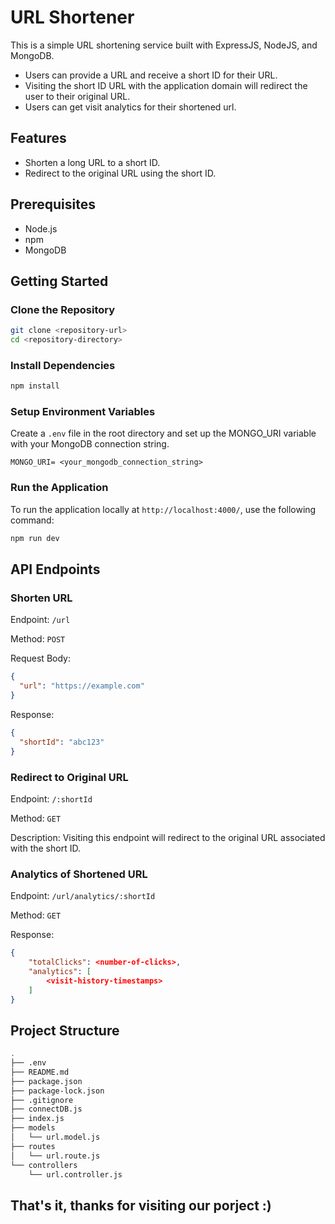 # URL Shortener

This is a simple URL shortening service built with ExpressJS, NodeJS, and MongoDB. 
- Users can provide a URL and receive a short ID for their URL. 
- Visiting the short ID URL with the application domain will redirect the user to their original URL.
- Users can get visit analytics for their shortened url.

## Features

- Shorten a long URL to a short ID.
- Redirect to the original URL using the short ID.

## Prerequisites

- Node.js
- npm
- MongoDB

## Getting Started

### Clone the Repository

```bash
git clone <repository-url>
cd <repository-directory>
```

### Install Dependencies
```bash
npm install
```

### Setup Environment Variables
Create a ```.env``` file in the root directory and set up the MONGO_URI variable with your MongoDB connection string.

```
MONGO_URI= <your_mongodb_connection_string>
```

### Run the Application
To run the application locally at ```http://localhost:4000/```, use the following command:

```bash
npm run dev
```

## API Endpoints

### Shorten URL
Endpoint: ```/url```

Method: ```POST```

Request Body:
```json
{
  "url": "https://example.com"
}
```

Response:
```json
{
  "shortId": "abc123"
}
```

### Redirect to Original URL
Endpoint: ```/:shortId```

Method: ```GET```

Description: Visiting this endpoint will redirect to the original URL associated with the short ID.

### Analytics of Shortened URL
Endpoint: ```/url/analytics/:shortId```

Method: ```GET```

Response:
```json
{
    "totalClicks": <number-of-clicks>,
    "analytics": [
        <visit-history-timestamps>
    ]
}
```

## Project Structure
```bash
.
├── .env
├── README.md
├── package.json
├── package-lock.json
├── .gitignore
├── connectDB.js
├── index.js
├── models
│   └── url.model.js
├── routes
│   └── url.route.js
└── controllers
    └── url.controller.js
```

## That's it, thanks for visiting our porject :)